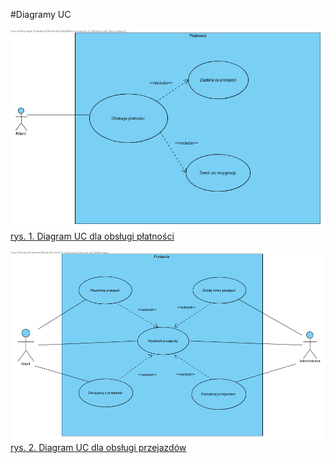 #Diagramy UC

![](payments.png)
[rys. 1. Diagram UC dla obsługi płatności](payments.png)

![](passages.png)
[rys. 2. Diagram UC dla obsługi przejazdów](passages.png)